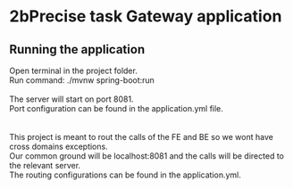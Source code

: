 # 2bPrecise task Gateway application


## Running the application
Open terminal in the project folder.<br />
Run command: ./mvnw spring-boot:run<br />
<br />
The server will start on port 8081.<br />
Port configuration can be found in the application.yml file.<br />
<br />
<br />
This project is meant to rout the calls of the FE and BE so we wont have cross domains exceptions.<br />
Our common ground will be localhost:8081 and the calls will be directed to the relevant server.<br />
The routing configurations can be found in the application.yml.<br />